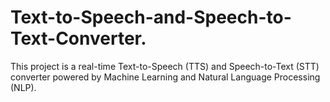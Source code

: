 # Text-to-Speech-and-Speech-to-Text-Converter.
This project is a real-time Text-to-Speech (TTS) and Speech-to-Text (STT) converter powered by Machine Learning and Natural Language Processing (NLP). 
